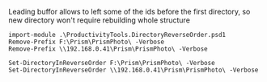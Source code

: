Leading buffor allows to left some of the ids before the first directory, so new directory won't require rebuilding whole structure


```
import-module .\ProductivityTools.DirectoryReverseOrder.psd1
Remove-Prefix F:\Prism\PrismPhoto\ -Verbose
Remove-Prefix \\192.168.0.41\Prism\PrismPhoto\ -Verbose

Set-DirectoryInReverseOrder F:\Prism\PrismPhoto\ -Verbose
Set-DirectoryInReverseOrder \\192.168.0.41\Prism\PrismPhoto\ -Verbose
```